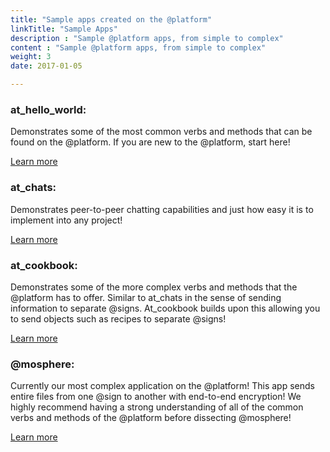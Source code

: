```yaml
---
title: "Sample apps created on the @platform"
linkTitle: "Sample Apps"
description : "Sample @platform apps, from simple to complex"
content : "Sample @platform apps, from simple to complex"
weight: 3
date: 2017-01-05

---
```


### at_hello_world:
Demonstrates some of the most common verbs and methods that can be found on the @platform. If you are new to the @platform, start here!

[Learn more](/docs/sample-apps/at_hello_world/)

### at_chats:
Demonstrates peer-to-peer chatting capabilities and just how easy it is to implement into any project!

[Learn more](/docs/sample-apps/at_chats/)

### at_cookbook:
Demonstrates some of the more complex verbs and methods that the @platform has to offer. Similar to at_chats in the sense of sending information to separate @signs. At_cookbook builds upon this allowing you to send objects such as recipes to separate @signs!

[Learn more](/docs/sample-apps/at_cookbook/)

### @mosphere:
Currently our most complex application on the @platform! This app sends entire files from one @sign to another with end-to-end encryption! We highly recommend having a strong understanding of all of the common verbs and methods of the @platform before dissecting @mosphere!

[Learn more](/docs/sample-apps/mosphere/)



